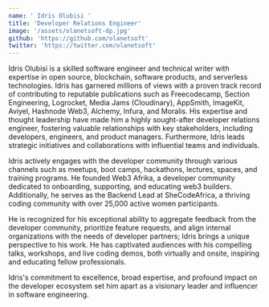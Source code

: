 ```yaml
---
name: ' Idris Olubisi '
title: 'Developer Relations Engineer'
image: '/assets/olanetsoft-dp.jpg'
github: 'https://github.com/olanetsoft'
twitter: 'https://twitter.com/olanetsoft'
---
```


Idris Olubisi is a skilled software engineer and technical writer with expertise in open source, blockchain, software products, and serverless technologies. Idris has garnered millions of views with a proven track record of contributing to reputable publications such as Freecodecamp, Section Engineering, Logrocket, Media Jams (Cloudinary), AppSmith, ImageKit, Aviyel, Hashnode Web3, Alchemy, Infura, and Moralis. His expertise and thought leadership have made him a highly sought-after developer relations engineer, fostering valuable relationships with key stakeholders, including developers, engineers, and product managers. Furthermore, Idris leads strategic initiatives and collaborations with influential teams and individuals.

Idris actively engages with the developer community through various channels such as meetups, boot camps, hackathons, lectures, spaces, and training programs. He founded Web3 Afrika, a developer community dedicated to onboarding, supporting, and educating web3 builders. Additionally, he serves as the Backend Lead at SheCodeAfrica, a thriving coding community with over 25,000 active women participants.

He is recognized for his exceptional ability to aggregate feedback from the developer community, prioritize feature requests, and align internal organizations with the needs of developer partners; Idris brings a unique perspective to his work. He has captivated audiences with his compelling talks, workshops, and live coding demos, both virtually and onsite, inspiring and educating fellow professionals.

Idris's commitment to excellence, broad expertise, and profound impact on the developer ecosystem set him apart as a visionary leader and influencer in software engineering.

